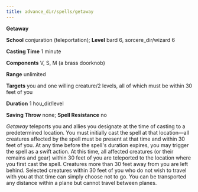 ```yaml
---
title: advance_dir/spells/getaway
---
```

 **Getaway**

**School** conjuration (teleportation); **Level** bard 6, sorcere_dir/wizard 6

**Casting Time** 1 minute

**Components** V, S, M (a brass doorknob)

**Range** unlimited

**Targets** you and one willing creature/2 levels, all of which must be within 30 feet of you

**Duration** 1 hou_dir/level

**Saving Throw** none; **Spell Resistance** no

_Getaway_ teleports you and allies you designate at the time of casting to a predetermined location. You must initially cast the spell at that location—all creatures affected by the spell must be present at that time and within 30 feet of you. At any time before the spell's duration expires, you may trigger the spell as a swift action. At this time, all affected creatures (or their remains and gear) within 30 feet of you are teleported to the location where you first cast the spell. Creatures more than 30 feet away from you are left behind. Selected creatures within 30 feet of you who do not wish to travel with you at that time can simply choose not to go. You can be transported any distance within a plane but cannot travel between planes.

